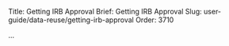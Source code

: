 Title: Getting IRB Approval
Brief: Getting IRB Approval
Slug: user-guide/data-reuse/getting-irb-approval
Order: 3710

...
